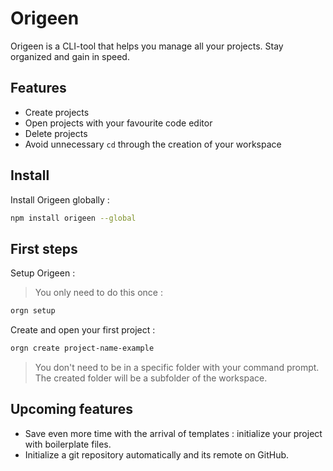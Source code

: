 # Origeen

Origeen is a CLI-tool that helps you manage all your projects. 
Stay organized and gain in speed.

## Features
- Create projects
- Open projects with your favourite code editor
- Delete projects
- Avoid unnecessary `cd` through the creation of your workspace

## Install

Install Origeen globally :
```bash
npm install origeen --global
```

## First steps

Setup Origeen :
> You only need to do this once :
```bash
orgn setup
```

Create and open your first project :
```bash
orgn create project-name-example
```

> You don't need to be in a specific folder with your command prompt. The created folder will be a subfolder of the workspace.

## Upcoming features

- Save even more time with the arrival of templates : initialize your project with boilerplate files.
- Initialize a git repository automatically and its remote on GitHub.